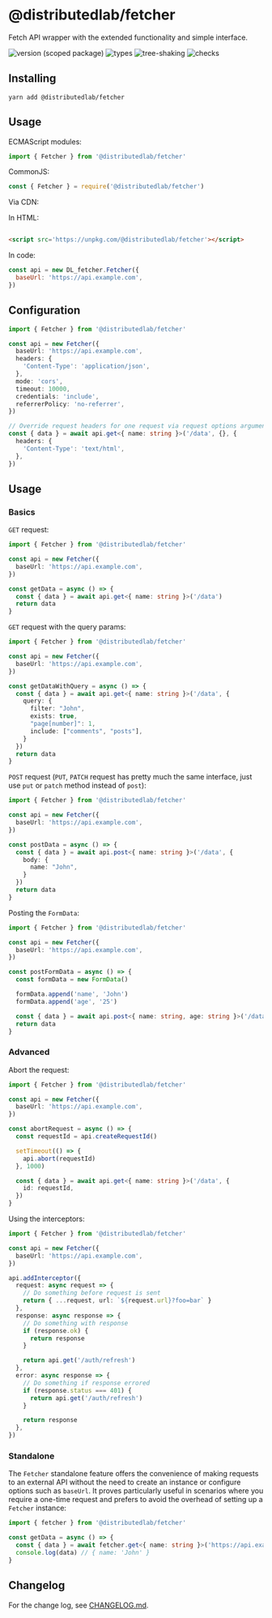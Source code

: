 # @distributedlab/fetcher

Fetch API wrapper with the extended functionality and simple interface.

![version (scoped package)](https://badgen.net/npm/v/@distributedlab/fetcher)
![types](https://badgen.net/npm/types/@distributedlab/fetcher)
![tree-shaking](https://badgen.net/bundlephobia/tree-shaking/@distributedlab/fetcher)
![checks](https://badgen.net/github/checks/distributed-lab/web-kit/main)

## Installing

```
yarn add @distributedlab/fetcher
```

## Usage

ECMAScript modules:

```ts
import { Fetcher } from '@distributedlab/fetcher'
```

CommonJS:

```ts
const { Fetcher } = require('@distributedlab/fetcher')
```

Via CDN:

In HTML:

```html

<script src='https://unpkg.com/@distributedlab/fetcher'></script>
```

In code:

```js
const api = new DL_fetcher.Fetcher({
  baseUrl: 'https://api.example.com',
})
```

## Configuration

```ts
import { Fetcher } from '@distributedlab/fetcher'

const api = new Fetcher({
  baseUrl: 'https://api.example.com',
  headers: {
    'Content-Type': 'application/json',
  },
  mode: 'cors',
  timeout: 10000,
  credentials: 'include',
  referrerPolicy: 'no-referrer',
})

// Override request headers for one request via request options argument:
const { data } = await api.get<{ name: string }>('/data', {}, {
  headers: {
    'Content-Type': 'text/html',
  },
})
```

## Usage

### Basics

`GET` request:

```ts
import { Fetcher } from '@distributedlab/fetcher'

const api = new Fetcher({
  baseUrl: 'https://api.example.com',
})

const getData = async () => {
  const { data } = await api.get<{ name: string }>('/data')
  return data
}
```

`GET` request with the query params:

```ts
import { Fetcher } from '@distributedlab/fetcher'

const api = new Fetcher({
  baseUrl: 'https://api.example.com',
})

const getDataWithQuery = async () => {
  const { data } = await api.get<{ name: string }>('/data', {
    query: {
      filter: "John",
      exists: true,
      "page[number]": 1,
      include: ["comments", "posts"],
    }
  })
  return data
}
```

`POST` request (`PUT`, `PATCH` request has pretty much the same interface, just use `put` or `patch`
method instead of `post`):

```ts
import { Fetcher } from '@distributedlab/fetcher'

const api = new Fetcher({
  baseUrl: 'https://api.example.com',
})

const postData = async () => {
  const { data } = await api.post<{ name: string }>('/data', {
    body: {
      name: "John",
    }
  })
  return data
}
```

Posting the `FormData`:

```ts
import { Fetcher } from '@distributedlab/fetcher'

const api = new Fetcher({
  baseUrl: 'https://api.example.com',
})

const postFormData = async () => {
  const formData = new FormData()

  formData.append('name', 'John')
  formData.append('age', '25')

  const { data } = await api.post<{ name: string, age: string }>('/data', { body: formData })
  return data
}
```

### Advanced

Abort the request:

```ts
import { Fetcher } from '@distributedlab/fetcher'

const api = new Fetcher({
  baseUrl: 'https://api.example.com',
})

const abortRequest = async () => {
  const requestId = api.createRequestId()

  setTimeout(() => {
    api.abort(requestId)
  }, 1000)

  const { data } = await api.get<{ name: string }>('/data', {
    id: requestId,
  })
}
```

Using the interceptors:

```ts
import { Fetcher } from '@distributedlab/fetcher'

const api = new Fetcher({
  baseUrl: 'https://api.example.com',
})

api.addInterceptor({
  request: async request => {
    // Do something before request is sent
    return { ...request, url: `${request.url}?foo=bar` }
  },
  response: async response => {
    // Do something with response
    if (response.ok) {
      return response
    }

    return api.get('/auth/refresh')
  },
  error: async response => {
    // Do something if response errored
    if (response.status === 401) {
      return api.get('/auth/refresh')
    }

    return response
  },
})

```

### Standalone

The `Fetcher` standalone feature offers the convenience of making requests to an external API without
the need to create an instance or configure options such as `baseUrl`. It proves particularly useful
in scenarios where you require a one-time request and prefers to avoid the overhead of setting up a
`Fetcher` instance:

```ts
import { fetcher } from '@distributedlab/fetcher'

const getData = async () => {
  const { data } = await fetcher.get<{ name: string }>('https://api.example.com/data')
  console.log(data) // { name: 'John' }
}
```

## Changelog

For the change log, see [CHANGELOG.md].

[CHANGELOG.md]: https://github.com/distributed-lab/web-kit/blob/main/CHANGELOG.md
